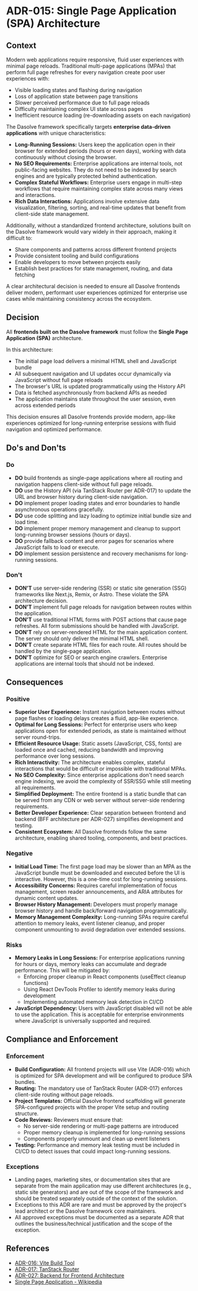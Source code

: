# ADR-015: Single Page Application (SPA) Architecture

## Context

Modern web applications require responsive, fluid user experiences with minimal page reloads. Traditional multi-page applications (MPAs) that perform full page refreshes for every navigation create poor user experiences with:

- Visible loading states and flashing during navigation
- Loss of application state between page transitions
- Slower perceived performance due to full page reloads
- Difficulty maintaining complex UI state across pages
- Inefficient resource loading (re-downloading assets on each navigation)

The Dasolve framework specifically targets **enterprise data-driven applications** with unique characteristics:

- **Long-Running Sessions:** Users keep the application open in their browser for extended periods (hours or even days), working with data continuously without closing the browser.
- **No SEO Requirements:** Enterprise applications are internal tools, not public-facing websites. They do not need to be indexed by search engines and are typically protected behind authentication.
- **Complex Stateful Workflows:** Enterprise users engage in multi-step workflows that require maintaining complex state across many views and interactions.
- **Rich Data Interactions:** Applications involve extensive data visualization, filtering, sorting, and real-time updates that benefit from client-side state management.

Additionally, without a standardized frontend architecture, solutions built on the Dasolve framework would vary widely in their approach, making it difficult to:

- Share components and patterns across different frontend projects
- Provide consistent tooling and build configurations
- Enable developers to move between projects easily
- Establish best practices for state management, routing, and data fetching

A clear architectural decision is needed to ensure all Dasolve frontends deliver modern, performant user experiences optimized for enterprise use cases while maintaining consistency across the ecosystem.

## Decision

All **frontends built on the Dasolve framework** must follow the **Single Page Application (SPA)** architecture.

In this architecture:

- The initial page load delivers a minimal HTML shell and JavaScript bundle
- All subsequent navigation and UI updates occur dynamically via JavaScript without full page reloads
- The browser's URL is updated programmatically using the History API
- Data is fetched asynchronously from backend APIs as needed
- The application maintains state throughout the user session, even across extended periods

This decision ensures all Dasolve frontends provide modern, app-like experiences optimized for long-running enterprise sessions with fluid navigation and optimized performance.

## Do's and Don'ts

### Do

- **DO** build frontends as single-page applications where all routing and navigation happens client-side without full page reloads.
- **DO** use the History API (via TanStack Router per ADR-017) to update the URL and browser history during client-side navigation.
- **DO** implement proper loading states and error boundaries to handle asynchronous operations gracefully.
- **DO** use code splitting and lazy loading to optimize initial bundle size and load time.
- **DO** implement proper memory management and cleanup to support long-running browser sessions (hours or days).
- **DO** provide fallback content and error pages for scenarios where JavaScript fails to load or execute.
- **DO** implement session persistence and recovery mechanisms for long-running sessions.

### Don't

- **DON'T** use server-side rendering (SSR) or static site generation (SSG) frameworks like Next.js, Remix, or Astro. These violate the SPA architecture decision.
- **DON'T** implement full page reloads for navigation between routes within the application.
- **DON'T** use traditional HTML forms with POST actions that cause page refreshes. All form submissions should be handled with JavaScript.
- **DON'T** rely on server-rendered HTML for the main application content. The server should only deliver the minimal HTML shell.
- **DON'T** create separate HTML files for each route. All routes should be handled by the single-page application.
- **DON'T** optimize for SEO or search engine crawlers. Enterprise applications are internal tools that should not be indexed.

## Consequences

### Positive

- **Superior User Experience:** Instant navigation between routes without page flashes or loading delays creates a fluid, app-like experience.
- **Optimal for Long Sessions:** Perfect for enterprise users who keep applications open for extended periods, as state is maintained without server round-trips.
- **Efficient Resource Usage:** Static assets (JavaScript, CSS, fonts) are loaded once and cached, reducing bandwidth and improving performance over long sessions.
- **Rich Interactivity:** The architecture enables complex, stateful interactions that would be difficult or impossible with traditional MPAs.
- **No SEO Complexity:** Since enterprise applications don't need search engine indexing, we avoid the complexity of SSR/SSG while still meeting all requirements.
- **Simplified Deployment:** The entire frontend is a static bundle that can be served from any CDN or web server without server-side rendering requirements.
- **Better Developer Experience:** Clear separation between frontend and backend (BFF architecture per ADR-027) simplifies development and testing.
- **Consistent Ecosystem:** All Dasolve frontends follow the same architecture, enabling shared tooling, components, and best practices.

### Negative

- **Initial Load Time:** The first page load may be slower than an MPA as the JavaScript bundle must be downloaded and executed before the UI is interactive. However, this is a one-time cost for long-running sessions.
- **Accessibility Concerns:** Requires careful implementation of focus management, screen reader announcements, and ARIA attributes for dynamic content updates.
- **Browser History Management:** Developers must properly manage browser history and handle back/forward navigation programmatically.
- **Memory Management Complexity:** Long-running SPAs require careful attention to memory leaks, event listener cleanup, and proper component unmounting to avoid degradation over extended sessions.

### Risks

- **Memory Leaks in Long Sessions:** For enterprise applications running for hours or days, memory leaks can accumulate and degrade performance. This will be mitigated by:
  - Enforcing proper cleanup in React components (useEffect cleanup functions)
  - Using React DevTools Profiler to identify memory leaks during development
  - Implementing automated memory leak detection in CI/CD
- **JavaScript Dependency:** Users with JavaScript disabled will not be able to use the application. This is acceptable for enterprise environments where JavaScript is universally supported and required.

## Compliance and Enforcement

### Enforcement

- **Build Configuration:** All frontend projects will use Vite (ADR-016) which is optimized for SPA development and will be configured to produce SPA bundles.
- **Routing:** The mandatory use of TanStack Router (ADR-017) enforces client-side routing without page reloads.
- **Project Templates:** Official Dasolve frontend scaffolding will generate SPA-configured projects with the proper Vite setup and routing structure.
- **Code Reviews:** Reviewers must ensure that:
  - No server-side rendering or multi-page patterns are introduced
  - Proper memory cleanup is implemented for long-running sessions
  - Components properly unmount and clean up event listeners
- **Testing:** Performance and memory leak testing must be included in CI/CD to detect issues that could impact long-running sessions.

### Exceptions

- Landing pages, marketing sites, or documentation sites that are separate from the main application may use different architectures (e.g., static site generators) and are out of the scope of the framework and should be treated separately outside of the context of the solution.
- Exceptions to this ADR are rare and must be approved by the project's lead architect or the Dasolve framework core maintainers.
- All approved exceptions must be documented as a separate ADR that outlines the business/technical justification and the scope of the exception.

## References

- [ADR-016: Vite Build Tool](ADR-016.md)
- [ADR-017: TanStack Router](ADR-017.md)
- [ADR-027: Backend for Frontend Architecture](ADR-027.md)
- [Single Page Application - Wikipedia](https://en.wikipedia.org/wiki/Single-page_application)
